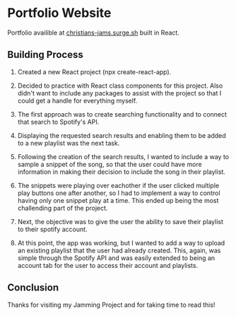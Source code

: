 # Portfolio Website

Portfolio availible at [christians-jams.surge.sh](http://christians-jams.surge.sh/) built in React.

## Building Process

1. Created a new React project (npx create-react-app).

2. Decided to practice with React class components for this project. Also didn't want to include any packages to assist with the project so that I could get a handle for everything myself.

3. The first approach was to create searching functionality and to connect that search to Spotify's API.

4. Displaying the requested search results and enabling them to be added to a new playlist was the next task.

5. Following the creation of the search results, I wanted to include a way to sample a snippet of the song, so that the user could have more information in making their decision to include the song in their playlist.

6. The snippets were playing over eachother if the user clicked multiple play buttons one after another, so I had to implement a way to control having only one snippet play at a time. This ended up being the most challending part of the project.

7. Next, the objective was to give the user the ability to save their playlist to their spotify account.

8. At this point, the app was working, but I wanted to add a way to upload an existing playlist that the user had already created. This, again, was simple through the Spotify API and was easily extended to being an account tab for the user to access their account and playlists.

## Conclusion

Thanks for visiting my Jamming Project and for taking time to read this!
